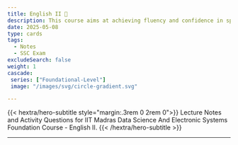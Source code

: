 ```yaml
---
title: English II 📖
description: This course aims at achieving fluency and confidence in spoken and written English. This course will use insights from theories of learning and dominant methods of teaching language.
date: 2025-05-08
type: cards
tags:
  - Notes 
  - SSC Exam
excludeSearch: false
weight: 1
cascade:
 series: ["Foundational-Level"]
 image: "/images/svg/circle-gradient.svg"

---
```


{{< hextra/hero-subtitle style="margin:.3rem 0 2rem 0">}}
  Lecture Notes and Activity Questions for IIT Madras Data Science And Electronic Systems Foundation Course - English II.
{{< /hextra/hero-subtitle >}}

---
